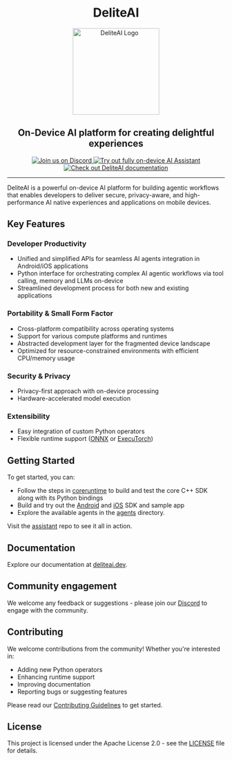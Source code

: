 <!-- markdownlint-disable first-line-h1 no-inline-html -->
<div align="center">
  <h1 align="center">DeliteAI</h1>
  <img src="docs/static/images/delite-ai-blue-logo.png" alt="DeliteAI Logo" width="200">
  <h2 align="center">On-Device AI platform for creating delightful experiences</h2>
</div>

<div align="center">
  <a href="https://discord.gg/y8WkMncstk">
    <img src="https://img.shields.io/badge/Discord-Join%20Us-purple?logo=discord&logoColor=white&style=for-the-badge"
         alt="Join us on Discord">
  </a>
  <a href="https://github.com/NimbleEdge/assistant">
    <img src="https://img.shields.io/badge/Explore-AI Assistant-blue?style=for-the-badge"
         alt="Try out fully on-device AI Assistant">
  </a>
  <a href="https://deliteai.dev/">
    <img src="https://img.shields.io/badge/Documentation-000?logo=googledocs&logoColor=FFE599&style=for-the-badge"
         alt="Check out DeliteAI documentation">
  </a>
  <hr>
</div>
<!-- markdownlint-enable first-line-h1 no-inline-html -->

DeliteAI is a powerful on-device AI platform for building agentic workflows that enables developers
to deliver secure, privacy-aware, and high-performance AI native experiences and applications
on mobile devices.

## Key Features

### Developer Productivity

- Unified and simplified APIs for seamless AI agents integration in Android/iOS applications
- Python interface for orchestrating complex AI agentic workflows via tool calling, memory and LLMs on-device
- Streamlined development process for both new and existing applications

### Portability & Small Form Factor

- Cross-platform compatibility across operating systems
- Support for various compute platforms and runtimes
- Abstracted development layer for the fragmented device landscape
- Optimized for resource-constrained environments with efficient CPU/memory usage

### Security & Privacy

- Privacy-first approach with on-device processing
- Hardware-accelerated model execution

### Extensibility

- Easy integration of custom Python operators
- Flexible runtime support ([ONNX](https://onnx.ai/) or [ExecuTorch](https://docs.pytorch.org/executorch-overview))

## Getting Started

To get started, you can:

- Follow the steps in [coreruntime](coreruntime/README.md) to build and test the core C++ SDK along
  with its Python bindings
- Build and try out the [Android](sdks/android/README.md) and [iOS](sdks/ios/README.md) SDK and
  sample app
- Explore the available agents in the [agents](agents) directory.

Visit the [assistant](https://github.com/NimbleEdge/assistant) repo to see it all in action.

## Documentation

Explore our documentation at [deliteai.dev](https://deliteai.dev/).

## Community engagement

We welcome any feedback or suggestions - please join our
[Discord](https://discord.gg/y8WkMncstk) to engage with the community.

## Contributing

We welcome contributions from the community! Whether you're interested in:

- Adding new Python operators
- Enhancing runtime support
- Improving documentation
- Reporting bugs or suggesting features

Please read our [Contributing Guidelines](CONTRIBUTING.md) to get started.

## License

This project is licensed under the Apache License 2.0 - see the [LICENSE](LICENSE) file for details.
